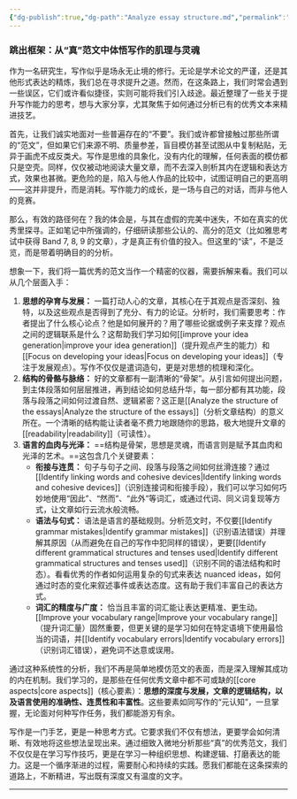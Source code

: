 ```yaml
---
{"dg-publish":true,"dg-path":"Analyze essay structure.md","permalink":"/analyze-essay-structure/","created":"2024-12-11T11:10:00","updated":"2024-12-11T20:50:00"}
---
```


### 跳出框架：从“真”范文中体悟写作的肌理与灵魂

作为一名研究生，写作似乎是场永无止境的修行。无论是学术论文的严谨，还是其他形式表达的精炼，我们总在寻求提升之道。然而，在这条路上，我们时常会遇到一些误区，它们或许看似捷径，实则可能将我们引入歧途。最近整理了一些关于提升写作能力的思考，想与大家分享，尤其聚焦于如何通过分析已有的优秀文本来精进技艺。

首先，让我们诚实地面对一些普遍存在的“不要”。我们或许都曾接触过那些所谓的“范文”，但如果它们来源不明、质量参差，盲目模仿甚至试图从中复制粘贴，无异于画虎不成反类犬。写作是思维的具象化，没有内化的理解，任何表面的模仿都只是空壳。同样，仅仅被动地阅读大量文章，而不去深入剖析其内在逻辑和表达方式，效果也甚微。更危险的是，陷入与他人作品的比较中，试图证明自己的更高明——这并非提升，而是消耗。写作能力的成长，是一场与自己的对话，而非与他人的竞赛。

那么，有效的路径何在？我的体会是，与其在虚假的完美中迷失，不如在真实的优秀里探寻。正如笔记中所强调的，仔细研读那些公认的、高分的范文（比如雅思考试中获得 Band 7, 8, 9 的文章），才是真正有价值的投入。但这里的“读”，不是泛览，而是带着明确目的的分析。

想象一下，我们将一篇优秀的范文当作一个精密的仪器，需要拆解来看。我们可以从几个层面入手：

1.  **思想的孕育与发展：** 一篇打动人心的文章，其核心在于其观点是否深刻、独特，以及这些观点是否得到了充分、有力的论证。分析时，我们需要思考：作者提出了什么核心论点？他是如何展开的？用了哪些论据或例子来支撑？观点之间的逻辑联系是什么？这帮助我们学习如何[[improve your idea generation\|improve your idea generation]]（提升观点产生的能力）和[[Focus on developing your ideas\|Focus on developing your ideas]]（专注于发展观点）。写作不仅仅是遣词造句，更是对思想的梳理和深化。
2.  **结构的骨骼与脉络：** 好的文章都有一副清晰的“骨架”。从引言如何提出问题，到主体段落如何层层推进，再到结论如何总结升华，每一部分都有其功能，段落与段落之间如何过渡自然、逻辑紧密？这正是[[Analyze the structure of the essays\|Analyze the structure of the essays]]（分析文章结构）的意义所在。一个清晰的结构能让读者毫不费力地跟随你的思路，极大地提升文章的[[readability\|readability]]（可读性）。
3.  **语言的血肉与光泽：** ==结构是骨架，思想是灵魂，而语言则是赋予其血肉和光泽的艺术。==这包含几个关键要素：
    *   **衔接与连贯：** 句子与句子之间、段落与段落之间如何丝滑连接？通过[[Identify linking words and cohesive devices\|Identify linking words and cohesive devices]]（识别连接词和衔接手段），我们可以学习如何巧妙地使用“因此”、“然而”、“此外”等词汇，或通过代词、同义词复现等方式，让文章如行云流水般流畅。
    *   **语法与句式：** 语法是语言的基础规则。分析范文时，不仅要[[Identify grammar mistakes\|Identify grammar mistakes]]（识别语法错误）并理解其原因（从而避免在自己的写作中犯同样的错误），更要[[Identify different grammatical structures and tenses used\|Identify different grammatical structures and tenses used]]（识别不同的语法结构和时态）。看看优秀的作者如何运用复杂的句式来表达 nuanced ideas，如何通过时态的变化来叙述事件或表达态度。这有助于我们丰富自己的表达方式。
    *   **词汇的精度与广度：** 恰当且丰富的词汇能让表达更精准、更生动。[[Improve your vocabulary range\|Improve your vocabulary range]]（提升词汇量）固然重要，但更关键的是学习如何在特定语境下使用最恰当的词语，并[[Identify vocabulary errors\|Identify vocabulary errors]]（识别词汇错误），避免词不达意或误用。

通过这种系统性的分析，我们不再是简单地模仿范文的表面，而是深入理解其成功的内在机制。我们学习的，是那些在任何优秀文章中都不可或缺的[[core aspects\|core aspects]]（核心要素）：**思想的深度与发展，文章的逻辑结构，以及语言使用的准确性、连贯性和丰富性**。这些要素如同写作的“元认知”，一旦掌握，无论面对何种写作任务，我们都能游刃有余。

写作是一门手艺，更是一种思考方式。它要求我们不仅有想法，更要学会如何清晰、有效地将这些想法呈现出来。通过细致入微地分析那些“真”的优秀范文，我们不仅仅是在学习写作技巧，更是在学习一种组织思想、构建逻辑、打磨表达的能力。这是一个循序渐进的过程，需要耐心和持续的实践。愿我们都能在这条探索的道路上，不断精进，写出既有深度又有温度的文字。

---

